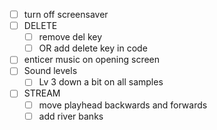- [ ] turn off screensaver
- [ ] DELETE
  - [ ] remove del key 
  - [ ] OR add delete key in code
- [ ] enticer music on opening screen
- [ ] Sound levels
  - [ ] Lv 3 down a bit on all samples
- [ ] STREAM
  - [ ] move playhead backwards and forwards
  - [ ] add river banks 